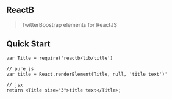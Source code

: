 ReactB
---

> TwitterBoostrap elements for ReactJS

## Quick Start

    var Title = require('reactb/lib/title')
    
    // pure js
    var title = React.renderElement(Title, null, 'title text')'
    
    // jsx
    return <Title size="3">title text</Title>;